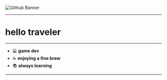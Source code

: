 ![Github Banner](coding.gif)

<hr>

<h1 align="left">hello traveler</h1>

---

- 💻 **game dev**
- ☕️ **enjoying a fine brew**
- 📚 **always learning**

---
